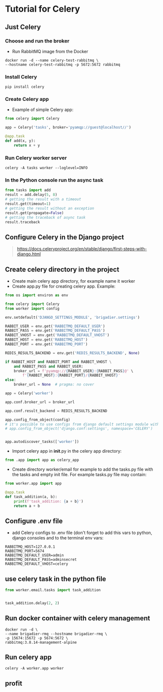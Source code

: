 # Tutorial for Celery

## Just Celery

### Choose and run the broker
* Run RabbitMQ image from the Docker
```shell
docker run -d --name celery-test-rabbitmq \
--hostname celery-test-rabbitmq -p 5672:5672 rabbitmq 
```

### Install Celery
```shell
pip install celery
```

### Create Celery app
* Example of simple Celery app:
```python
from celery import Celery

app = Celery('tasks', broker='pyamqp://guest@localhost//')

@app.task
def add(x, y):
    return x + y
```

### Run Celery worker server 
```shell
celery -A tasks worker --loglevel=INFO
```

### In the Python console run the async task
```python
from tasks import add
result = add.delay(5, 8)
# getting the result with a timeout
result.get(timeout=1)
# getting the result without an exception
result.get(propagate=False)
# getting the traceback of async task
result.traceback
```

## Configure Celery in the Django project
> https://docs.celeryproject.org/en/stable/django/first-steps-with-django.html

## Create celery directory in the project
* Create main celery app directory, for example name it worker
* Create app.py file for creating celery app. Example:
```python
from os import environ as env

from celery import Celery
from worker import config

env.setdefault('DJANGO_SETTINGS_MODULE', 'brigadier.settings')

RABBIT_USER = env.get('RABBITMQ_DEFAULT_USER')
RABBIT_PASS = env.get('RABBITMQ_DEFAULT_PASS')
RABBIT_VHOST = env.get('RABBITMQ_DEFAULT_VHOST')
RABBIT_HOST = env.get('RABBITMQ_HOST')
RABBIT_PORT = env.get('RABBITMQ_PORT')

REDIS_RESULTS_BACKEND = env.get('REDIS_RESULTS_BACKEND', None)

if RABBIT_HOST and RABBIT_PORT and RABBIT_VHOST \
    and RABBIT_PASS and RABBIT_USER:
    broker_url = f'pyamqp://{RABBIT_USER}:{RABBIT_PASS}@' \
        f'{RABBIT_HOST}:{RABBIT_PORT}/{RABBIT_VHOST}'
else:
    broker_url = None  # pragma: no cover

app = Celery('worker')

app.conf.broker_url = broker_url

app.conf.result_backend = REDIS_RESULTS_BACKEND

app.config_from_object(config)
# it's possible to use configs from django default settings module with namespace:
# app.config_from_object('django.conf:settings', namespace='CELERY')


app.autodiscover_tasks(['worker'])

```
* Import celery app in __init__.py in the celery app directory:
```python
from .app import app as celery_app
```
* Create directory worker/email for example to add the tasks.py file with the tasks 
and empty init file. For example tasks.py file may contain:
```python
from worker.app import app

@app.task
def task_addition(a, b):
    print(f'task_addition: {a + b}')
    return a + b
```

## Configure .env file
* add Celery configs to .env file (don't forget to add this vars to python, django consoles
and to the terminal env vars:
```shell
RABBITMQ_HOST=127.0.0.1
RABBITMQ_PORT=5674
RABBITMQ_DEFAULT_USER=admin
RABBITMQ_DEFAULT_PASS=adminsecret
RABBITMQ_DEFAULT_VHOST=celery
```

## use celery task in the python file
```python
from worker.email.tasks import task_addition


task_addition.delay(2, 2)
```

## Run docker container with celery management
```shell
docker run -d \        
--name brigadier-rmq --hostname brigadier-rmq \
-p 15674:15672 -p 5674:5672 \
rabbitmq:3.8.14-management-alpine
```
## Run celery app
```shell
celery -A worker.app worker
```

## profit